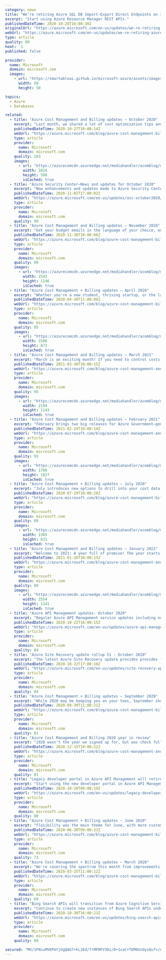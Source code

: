 ```yaml
---
category: news
title: "We’re retiring Azure SQL DB Import-Export Direct Endpoints on 31 October 2023 "
excerpt: "Start using Azure Resource Manager REST APIs."
publishedDateTime: 2020-10-28T16:00:30Z
originalUrl: "https://azure.microsoft.com/en-us/updates/we-re-retiring-azure-sql-db-importexport-direct-endpoints-on-31-october-2023/"
webUrl: "https://azure.microsoft.com/en-us/updates/we-re-retiring-azure-sql-db-importexport-direct-endpoints-on-31-october-2023/"
type: article
quality: 80
heat: -1
published: false

provider:
  name: Microsoft
  domain: microsoft.com
  images:
    - url: "https://smartableai.github.io/microsoft-azure/assets/images/organizations/microsoft.com-50x50.jpg"
      width: 50
      height: 50

topics:
  - Azure
  - Databases

related:
  - title: "Azure Cost Management and Billing updates – October 2020"
    excerpt: "Last month, we shared a lot of cost optimization tips and tricks. Continuing with that focus, October is all about helping you save money on Azure infrastructure as a service (IaaS), database, or storage offerings. You'll also read about creating subscriptions via Azure Resource Manager deployment templates,"
    publishedDateTime: 2020-10-27T10:00:14Z
    webUrl: "https://azure.microsoft.com/blog/azure-cost-management-billing-updates-october-2020/"
    type: article
    provider:
      name: Microsoft
      domain: microsoft.com
    quality: 103
    images:
      - url: "https://azurecomcdn.azureedge.net/mediahandler/acomblog/media/Default/blog/bcb247c7-d8dd-4c00-a23d-fc83a68109b7.png"
        width: 1024
        height: 508
        isCached: true
  - title: "Azure Security Center—News and updates for October 2020"
    excerpt: "New enhancements and updates made to Azure Security Center in October 2020."
    publishedDateTime: 2020-11-02T17:00:02Z
    webUrl: "https://azure.microsoft.com/en-us/updates/asc-october2020/"
    type: article
    provider:
      name: Microsoft
      domain: microsoft.com
    quality: 99
  - title: "Azure Cost Management and Billing updates – November 2020"
    excerpt: "Get your budget emails in the language of your choice, enjoy a preview of new cost views optimized for resources and reservations, and take advantage of even more ways to save money! November is as action-packed as ever. And don't forget to check out new videos and documentation updates to help you be"
    publishedDateTime: 2020-11-30T10:00:06Z
    webUrl: "https://azure.microsoft.com/blog/azure-cost-management-billing-updates-november-2020/"
    type: article
    provider:
      name: Microsoft
      domain: microsoft.com
    quality: 99
    images:
      - url: "https://azurecomcdn.azureedge.net/mediahandler/acomblog/media/Default/blog/c1c05119-f726-4026-a91a-cb47b077522c.png"
        width: 2545
        height: 1146
        isCached: true
  - title: "Azure Cost Management + Billing updates – April 2020"
    excerpt: "Whether you're a new student, thriving startup, or the largest enterprise, you have financial constraints and you need to know what you're spending, where, and how to plan for the future. Nobody wants a surprise when it comes to the bill, and this is where Azure Cost Management + Billing comes in.\r\n\r\nWe're"
    publishedDateTime: 2020-04-30T11:00:08Z
    webUrl: "https://azure.microsoft.com/blog/azure-cost-management-billing-updates-april-2020/"
    type: article
    provider:
      name: Microsoft
      domain: microsoft.com
    quality: 95
    images:
      - url: "https://azurecomcdn.azureedge.net/mediahandler/acomblog/media/Default/blog/099b92eb-591a-4ea0-b7b4-78f34f6e8f57.png"
        width: 1506
        height: 872
        isCached: true
  - title: "Azure Cost Management and Billing updates – March 2021"
    excerpt: "March is an exciting month! If you need to control costs and avoid projected overages, you'll want to check out changes to Cost Management budgets. You also have a new view optimized for viewing subscription costs as well as more ways to save, learning resources, and documentation updates. Enjoy!"
    publishedDateTime: 2021-03-30T10:00:15Z
    webUrl: "https://azure.microsoft.com/blog/azure-cost-management-and-billing-updates-march-2021/"
    type: article
    provider:
      name: Microsoft
      domain: microsoft.com
    quality: 95
    images:
      - url: "https://azurecomcdn.azureedge.net/mediahandler/acomblog/media/Default/blog/fc6464ee-ab4b-4e38-b8a2-ca23b235f49c.png"
        width: 2194
        height: 1143
        isCached: true
  - title: "Azure Cost Management and Billing updates – February 2021"
    excerpt: "February brings two big releases for Azure Government—general availability support for Pay-As-You-Go subscriptions and the cost allocation preview. You'll also see informational insights and a new download experience in the cost analysis preview, new ways to save with Azure, learning videos, and documentation"
    publishedDateTime: 2021-02-24T10:00:14Z
    webUrl: "https://azure.microsoft.com/blog/azure-cost-management-and-billing-updates-february-2021/"
    type: article
    provider:
      name: Microsoft
      domain: microsoft.com
    quality: 93
    images:
      - url: "https://azurecomcdn.azureedge.net/mediahandler/acomblog/media/Default/blog/11bf2f67-c65a-492a-bb2f-f0c9a29c4d6a.png"
        width: 1786
        height: 1027
        isCached: true
  - title: "Azure Cost Management + Billing updates – July 2020"
    excerpt: "July introduces new options to drill into your cost data, save on Azure VMs and Data Lake storage, as well as new videos for even more cost-saving tips and tricks. "
    publishedDateTime: 2020-07-29T10:00:28Z
    webUrl: "https://azure.microsoft.com/blog/azure-cost-management-billing-updates-july-2020/"
    type: article
    provider:
      name: Microsoft
      domain: microsoft.com
    quality: 89
    images:
      - url: "https://azurecomcdn.azureedge.net/mediahandler/acomblog/media/Default/blog/11de86e7-4e6f-4cb8-bae6-8e6f6de9f9c5.png"
        width: 1385
        height: 831
        isCached: true
  - title: "Azure Cost Management and Billing updates – January 2021"
    excerpt: "Welcome to 2021: A year full of promise! The year starts out strong with two commonly requested features: a built-in view of cost broken down by resource group and remembering the last-used scope when opening Cost Management in the Azure portal. And, as always, we have tips and new ways to save money"
    publishedDateTime: 2021-01-26T10:00:13Z
    webUrl: "https://azure.microsoft.com/blog/azure-cost-management-and-billing-updates-january-2021/"
    type: article
    provider:
      name: Microsoft
      domain: microsoft.com
    quality: 89
    images:
      - url: "https://azurecomcdn.azureedge.net/mediahandler/acomblog/media/Default/blog/2fe3be90-f3df-4afb-9e1f-160650433961.png"
        width: 2554
        height: 1141
        isCached: true
  - title: "Azure API Management updates- October 2020"
    excerpt: "Regular Azure API Management service updates including new features, bug fixes, changes and other improvements."
    publishedDateTime: 2020-10-22T16:00:15Z
    webUrl: "https://azure.microsoft.com/en-us/updates/azure-api-management-updates-october-2020/"
    type: article
    provider:
      name: Microsoft
      domain: microsoft.com
    quality: 84
  - title: "Azure Site Recovery update rollup 51 - October 2020"
    excerpt: "The latest Azure Site Recovery update provides provides fixes, updated Linux support for the Mobility service, and download links for Site Recovery components."
    publishedDateTime: 2020-10-22T17:00:10Z
    webUrl: "https://azure.microsoft.com/en-us/updates/site-recovery-update-rollup-51-october-2020/"
    type: article
    provider:
      name: Microsoft
      domain: microsoft.com
    quality: 84
  - title: "Azure Cost Management + Billing updates – September 2020"
    excerpt: "While 2020 may be keeping you on your toes, September should help make your life a little bit easier with the general availability of AWS support in Azure Cost Management + Billing, allowing you to manage all your Azure and AWS costs in a single place; the preview of cost allocation, streamlining your"
    publishedDateTime: 2020-09-30T11:00:21Z
    webUrl: "https://azure.microsoft.com/blog/azure-cost-management-billing-updates-september-2020/"
    type: article
    provider:
      name: Microsoft
      domain: microsoft.com
    quality: 81
  - title: "Azure Cost Management and Billing 2020 year in review"
    excerpt: "2020 wasn't the year we signed up for, but was chock full nonetheless. From optimized account and invoice management experiences to richer reporting within and outside the portal; new ways to facilitate chargeback and more flexible budget alerts to an overwhelming amount of new cost optimization opportunities."
    publishedDateTime: 2020-12-15T10:00:22Z
    webUrl: "https://azure.microsoft.com/blog/azure-cost-management-and-billing-2020-year-in-review/"
    type: article
    provider:
      name: Microsoft
      domain: microsoft.com
    quality: 81
  - title: "Legacy developer portal in Azure API Management will retire on 31 October 2023 "
    excerpt: "Start using the new developer portal in Azure API Management."
    publishedDateTime: 2020-10-28T00:00:19Z
    webUrl: "https://azure.microsoft.com/en-us/updates/legacy-developer-portal-in-azure-api-management-will-retire-on-31-october-2023/"
    type: article
    provider:
      name: Microsoft
      domain: microsoft.com
    quality: 80
  - title: "Azure Cost Management + Billing updates – June 2020"
    excerpt: "Flexibility was the main theme for June, with more customizable budget notifications, a way to monitor your cost recommendations, and automated subscription creation for Azure Government. And of course, these are just a few highlights. Don't forget to check out new ways to save, a new video, and our"
    publishedDateTime: 2020-06-30T09:00:33Z
    webUrl: "https://azure.microsoft.com/blog/azure-cost-management-billing-updates-june-2020/"
    type: article
    provider:
      name: Microsoft
      domain: microsoft.com
    quality: 73
  - title: "Azure Cost Management + Billing updates – March 2020"
    excerpt: "We're covering the spectrum this month from improvements to help you stay on top of all your pay-as-you-go (PAYG) invoices to 4 new ways to save money and a wealth of new, quick videos to help you learn how to manage and optimize your costs."
    publishedDateTime: 2020-03-25T11:00:12Z
    webUrl: "https://azure.microsoft.com/blog/azure-cost-management-billing-updates-march-2020/"
    type: article
    provider:
      name: Microsoft
      domain: microsoft.com
    quality: 69
  - title: "Bing Search APIs will transition from Azure Cognitive Services to Azure Marketplace on 31 October 2023 "
    excerpt: "Continue to create new instances of Bing Search APIs under the Azure Marketplace. "
    publishedDateTime: 2020-10-30T16:00:23Z
    webUrl: "https://azure.microsoft.com/en-us/updates/bing-search-apis-will-transition-from-azure-cognitive-services-to-azure-marketplace-on-31-october-2023/"
    type: article
    provider:
      name: Microsoft
      domain: microsoft.com
    quality: 68

secured: "MV/1FNiuMVKPmYjUgQAG7+hL26d/7rMFMFV3Dz/0+1xaC+TEM6UvOysQuf+/np5T2M0t86+2j3vplbpGTicWA6vQamRV/DZmbNKwJZnKNMJKknVkzp9/j7YUNjeQrbZloTqzHREZjd3wJJdUsLD2aOjPp8ROvVH20gGJmHwnqe8P3KFx3WLHRZLa0ryUAiq6+8EYGA8c85AlwbrWsYczWuKZVc+DwwWDizGIv9RsgoCdVveOyuriNKWu3l4Sz+RwMaglR+q12uQ95qUwvxfwEG6iXXvDZ14eqQms9MzoZJKH4gXE7IprOOF5jvPAgoIt36ydK9aJv79/SfomfDss9I8ivwaFscfl+Ln3+RRNHi4=;K522a7K3KvP/nsYXYg8nAA=="
---
```


